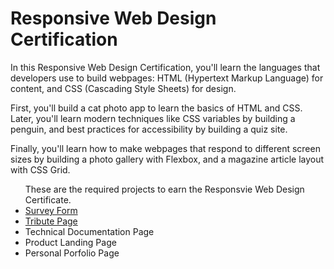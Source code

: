 <h1>Responsive Web Design Certification</h1>
<p>In this Responsive Web Design Certification, you'll learn the languages that developers use to build webpages: HTML (Hypertext Markup Language) for content, and CSS (Cascading Style Sheets) for design.

First, you'll build a cat photo app to learn the basics of HTML and CSS. Later, you'll learn modern techniques like CSS variables by building a penguin, and best practices for accessibility by building a quiz site.

Finally, you'll learn how to make webpages that respond to different screen sizes by building a photo gallery with Flexbox, and a magazine article layout with CSS Grid. </p>
<ul> These are the required projects to earn the Responsvie Web Design Certificate.
  <li><a href="">Survey Form</a></li>
  <li><a href="https://github.com/chezcye/free-code-camp/tree/main/responsive-web-design/tribute-page">Tribute Page</a></li>
  <li> Technical Documentation Page</li>
  <li> Product Landing Page</li>
  <li> Personal Porfolio Page</li>

</ul>



